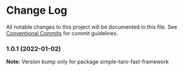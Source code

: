 # Change Log

All notable changes to this project will be documented in this file.
See [Conventional Commits](https://conventionalcommits.org) for commit guidelines.

### 1.0.1 (2022-01-02)

**Note:** Version bump only for package simple-taro-fast-framework
